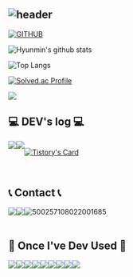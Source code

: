 <div align="left">
  
![header](https://capsule-render.vercel.app/api?type=waving&color=auto&height=250&section=header&text=Hyunmin'sGithub&fontColor=ffffff&fontSize=60&animation=fadeIn&fontAlignY=38)
---
  
[![GITHUB](https://hits.seeyoufarm.com/api/count/incr/badge.svg?url=https%3A%2F%2Fgithub.com%2Fjiholee0&count_bg=%23F29494&title_bg=%232F2E2E&icon=github.svg&icon_color=%23FFFFFF&title=GITHUB&edge_flat=false)](https://github.com/rhkrhyunmin)

![Hyunmin's github stats](https://github-readme-stats.vercel.app/api?username=rhkrhyunmin&show_icons=true&theme=tokyonight)

![Top Langs](https://github-readme-stats.vercel.app/api/top-langs/?username=rhkrhyunmin&layout=compact&theme=tokyonight)

 [![Solved.ac Profile](http://mazassumnida.wtf/api/v2/generate_badge?boj=khm0930)](https://solved.ac/khm0930/)

 <img src="http://mazandi.herokuapp.com/api?handle=khm0930&theme=warm"/>
<br>

  ## 💻 DEV's log 💻
  <div style="display:flex; flex-direction:row;">
    <a href="https://hyunmin-06.tistory.com/">
        <img src="https://img.shields.io/badge/Tistory-000000?style=for-the-badge&logo=Tistory&logoColor=white"> 
    </a>
    <a href="https://www.notion.so/14d9e459a39443f899021187cde62889">
        <img src="https://img.shields.io/badge/Notion-9999FF?style=for-the-badge&logo=Notion&logoColor=white"> 
    </a>


  
[![Tistory's Card](https://github-readme-tistory-card.vercel.app/api?name=hyunmin-06&theme=default)](https://hyunmin-06.tistory.com)
</div><br>

 
## 📞 Contact 📞
<div style="display:flex; flex-direction:row;">
    <a href="https://www.instagram.com/hyunming_06/">
        <img src="https://img.shields.io/badge/Instagram-E4405F?style=for-the-badge&logo=Instagram&logoColor=white"> 
    </a>
    <a href="mailto:rhkrhyunmin@gmail.com">
        <img src="https://img.shields.io/badge/Gmail-EA4335?style=for-the-badge&logo=Gmail&logoColor=white"> 
    </a>
  <img src="https://img.shields.io/badge/Discord-5865F2?style=for-the-badge&logo=Discord&logoColor=white"> 500257108022001685 
</div><br>
    
## 🔨 Once I've Dev Used 🔨
<div style="display:flex; flex-direction:row;">
    <img src="https://img.shields.io/badge/Spring Boot-6DB33F?style=for-the-badge&logo=spring boot&logoColor=white"> 
    <img src="https://img.shields.io/badge/oracle-F80000?style=for-the-badge&logo=oracle&logoColor=white"> 
    <img src="https://img.shields.io/badge/mysql-4479A1?style=for-the-badge&logo=mysql&logoColor=white"> 
    <img src="https://img.shields.io/badge/firebase-FFCA28?style=for-the-badge&logo=firebase&logoColor=white">
    <img src="https://img.shields.io/badge/unity-000000?style=for-the-badge&logo=unity&logoColor=white">
    <br>
    <img src="https://img.shields.io/badge/linux-FCC624?style=for-the-badge&logo=linux&logoColor=black">
    <img src="https://img.shields.io/badge/Visual Studio-5C2D91?style=for-the-badge&logo=visualStudio&logoColor=black">
    <img src="https://img.shields.io/badge/Godot Engine-478CBF?style=for-the-badge&logo=GodotEngine&logoColor=white">
    <br>
    <img src="https://img.shields.io/badge/javascript-F7DF1E?style=flat-square&logo=javascript&logoColor=black"> 
    <br>
    <br>
</div><br>
</div>
